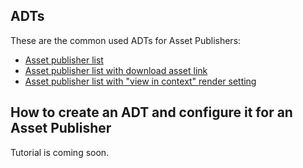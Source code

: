 ## ADTs

These are the common used ADTs for Asset Publishers:

* [Asset publisher list](adt/examples/asset-publisher-list.ftl)
* [Asset publisher list with download asset link](adt/examples/asset-publisher-list-with-download.ftl)
* [Asset publisher list with "view in context" render setting](adt/examples/asset-publisher-list-view-in-context.ftl)

## How to create an ADT and configure it for an Asset Publisher

Tutorial is coming soon.
